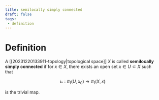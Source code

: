 ```yaml
---
title: semilocally simply connected
draft: false
tags:
 - definition
---
```

# Definition
A [[20231220133911-topology|topological space]] $X$ is called **semilocally simply connected** if for $x \in X$, there exists an open set $x \in U \subset X$ such that 

$$\iota_*:\pi_1(U, x_0) \longrightarrow \pi_1(X, x)$$

is the trivial map.